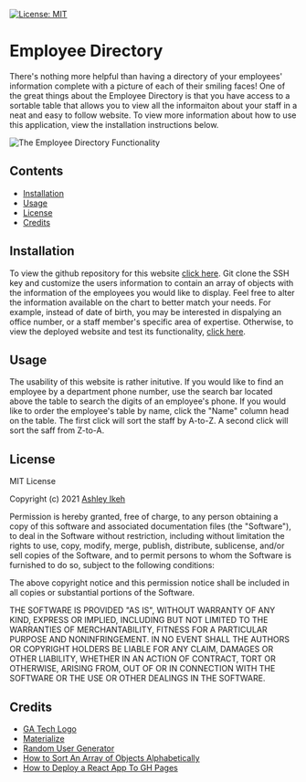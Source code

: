 [![License: MIT](https://img.shields.io/badge/License-MIT-yellow.svg)](https://opensource.org/licenses/MIT) 
# Employee Directory

There's nothing more helpful than having a directory of your employees' information complete with a picture of each of their smiling faces! One of the great things about the Employee Directory is that you have access to a sortable table that allows you to view all the informaiton about your staff in a neat and easy to follow website. 
To view more information about how to use this application, view the installation instructions below.

![The Employee Directory Functionality](assets/employee-directory-gif.gif)

## Contents

* [Installation](#installation)
* [Usage](#usage)
* [License](#license)
* [Credits](#credits)

## Installation

To view the github repository for this website [click here](https://github.com/Aikeh2021/employee-directory). Git clone the SSH key and customize the users information to contain an array of objects with the information of the employees you would like to display. Feel free to alter the information available on the chart to better match your needs. For example, instead of date of birth, you may be interested in dispalying an office number, or a staff member's specific area of expertise.
Otherwise, to view the deployed website and test its functionality, [click here](https://aikeh2021.github.io/employee-directory/).

## Usage

The usability of this website is rather initutive. If you would like to find an employee by a department phone number, use the search bar located above the table to search the digits of an employee's phone. If you would like to order the employee's table by name, click the "Name" column head on the table. The first click will sort the staff by A-to-Z. A second click will sort the saff from Z-to-A. 

## License

MIT License

Copyright (c) 2021 [Ashley Ikeh](https://github.com/Aikeh2021)

Permission is hereby granted, free of charge, to any person obtaining a copy
of this software and associated documentation files (the "Software"), to deal
in the Software without restriction, including without limitation the rights
to use, copy, modify, merge, publish, distribute, sublicense, and/or sell
copies of the Software, and to permit persons to whom the Software is
furnished to do so, subject to the following conditions:

The above copyright notice and this permission notice shall be included in all
copies or substantial portions of the Software.

THE SOFTWARE IS PROVIDED "AS IS", WITHOUT WARRANTY OF ANY KIND, EXPRESS OR
IMPLIED, INCLUDING BUT NOT LIMITED TO THE WARRANTIES OF MERCHANTABILITY,
FITNESS FOR A PARTICULAR PURPOSE AND NONINFRINGEMENT. IN NO EVENT SHALL THE
AUTHORS OR COPYRIGHT HOLDERS BE LIABLE FOR ANY CLAIM, DAMAGES OR OTHER
LIABILITY, WHETHER IN AN ACTION OF CONTRACT, TORT OR OTHERWISE, ARISING FROM,
OUT OF OR IN CONNECTION WITH THE SOFTWARE OR THE USE OR OTHER DEALINGS IN THE
SOFTWARE.

## Credits

* [GA Tech Logo](https://www.brandsoftheworld.com/logo/georgia-tech-yellowjackets)
* [Materialize](https://materializecss.com/)
* [Random User Generator](https://randomuser.me/)
* [How to Sort An Array of Objects Alphabetically](http://www.javascriptkit.com/javatutors/arraysort2.shtml)
* [How to Deploy a React App To GH Pages](https://www.youtube.com/watch?v=laXUruhdX90)
